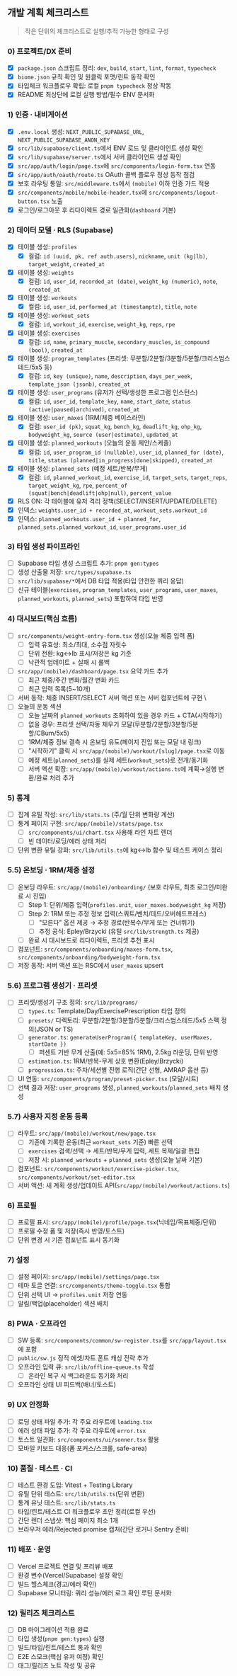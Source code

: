 ## 개발 계획 체크리스트

> 작은 단위의 체크리스트로 실행/추적 가능한 형태로 구성

### 0) 프로젝트/DX 준비

- [x] `package.json` 스크립트 정리: `dev`, `build`, `start`, `lint`, `format`, `typecheck`
- [x] `biome.json` 규칙 확인 및 원클릭 포맷/린트 동작 확인
- [x] 타입체크 워크플로우 확립: 로컬 `pnpm typecheck` 정상 작동
- [x] README 최상단에 로컬 실행 방법/필수 ENV 문서화

### 1) 인증 · 내비게이션

- [x] `.env.local` 생성: `NEXT_PUBLIC_SUPABASE_URL`, `NEXT_PUBLIC_SUPABASE_ANON_KEY`
- [x] `src/lib/supabase/client.ts`에서 ENV 로드 및 클라이언트 생성 확인
- [x] `src/lib/supabase/server.ts`에서 서버 클라이언트 생성 확인
- [x] `src/app/auth/login/page.tsx`에 `src/components/login-form.tsx` 연동
- [x] `src/app/auth/oauth/route.ts` OAuth 콜백 플로우 정상 동작 점검
- [x] 보호 라우팅 통일: `src/middleware.ts`에서 `(mobile)` 이하 인증 가드 적용
- [x] `src/components/mobile/mobile-header.tsx`에 `src/components/logout-button.tsx` 노출
- [x] 로그인/로그아웃 후 리다이렉트 경로 일관화(`dashboard` 기본)

### 2) 데이터 모델 · RLS (Supabase)

- [x] 테이블 생성: `profiles`
  - [x] 컬럼: `id (uuid, pk, ref auth.users)`, `nickname`, `unit (kg|lb)`, `target_weight`, `created_at`
- [x] 테이블 생성: `weights`
  - [x] 컬럼: `id`, `user_id`, `recorded_at (date)`, `weight_kg (numeric)`, `note`, `created_at`
- [x] 테이블 생성: `workouts`
  - [x] 컬럼: `id`, `user_id`, `performed_at (timestamptz)`, `title`, `note`
- [x] 테이블 생성: `workout_sets`
  - [x] 컬럼: `id`, `workout_id`, `exercise`, `weight_kg`, `reps`, `rpe`
- [x] 테이블 생성: `exercises`
  - [x] 컬럼: `id`, `name`, `primary_muscle`, `secondary_muscles`, `is_compound (bool)`, `created_at`
- [x] 테이블 생성: `program_templates` (프리셋: 무분할/2분할/3분할/5분할/크리스범스테드/5x5 등)
  - [x] 컬럼: `id`, `key (unique)`, `name`, `description`, `days_per_week`, `template_json (jsonb)`, `created_at`
- [x] 테이블 생성: `user_programs` (유저가 선택/생성한 프로그램 인스턴스)
  - [x] 컬럼: `id`, `user_id`, `template_key`, `name`, `start_date`, `status (active|paused|archived)`, `created_at`
- [x] 테이블 생성: `user_maxes` (1RM/체중 베이스라인)
  - [x] 컬럼: `user_id (pk)`, `squat_kg`, `bench_kg`, `deadlift_kg`, `ohp_kg`, `bodyweight_kg`, `source (user|estimate)`, `updated_at`
- [x] 테이블 생성: `planned_workouts` (오늘의 운동 제안/스케줄)
  - [x] 컬럼: `id`, `user_program_id (nullable)`, `user_id`, `planned_for (date)`, `title`, `status (planned|in_progress|done|skipped)`, `created_at`
- [x] 테이블 생성: `planned_sets` (예정 세트/반복/무게)
  - [x] 컬럼: `id`, `planned_workout_id`, `exercise_id`, `target_sets`, `target_reps`, `target_weight_kg`, `rpe`, `percent_of (squat|bench|deadlift|ohp|null)`, `percent_value`
- [x] RLS ON: 각 테이블에 유저 격리 정책(SELECT/INSERT/UPDATE/DELETE)
- [x] 인덱스: `weights.user_id + recorded_at`, `workout_sets.workout_id`
- [x] 인덱스: `planned_workouts.user_id + planned_for`, `planned_sets.planned_workout_id`, `user_programs.user_id`

### 3) 타입 생성 파이프라인

- [ ] Supabase 타입 생성 스크립트 추가: `pnpm gen:types`
- [ ] 생성 산출물 저장: `src/types/supabase.ts`
- [ ] `src/lib/supabase/*`에서 DB 타입 적용(타입 안전한 쿼리 응답)
- [ ] 신규 테이블(`exercises`, `program_templates`, `user_programs`, `user_maxes`, `planned_workouts`, `planned_sets`) 포함하여 타입 반영

### 4) 대시보드(핵심 흐름)

- [ ] `src/components/weight-entry-form.tsx` 생성(오늘 체중 입력 폼)
  - [ ] 입력 유효성: 최소/최대, 소수점 자릿수
  - [ ] 단위 전환: kg↔lb 표시/저장은 kg 기준
  - [ ] 낙관적 업데이트 + 실패 시 롤백
- [ ] `src/app/(mobile)/dashboard/page.tsx` 요약 카드 추가
  - [ ] 최근 체중/주간 변화/월간 변화 카드
  - [ ] 최근 입력 목록(5~10개)
- [ ] 서버 동작: 체중 INSERT/SELECT 서버 액션 또는 서버 컴포넌트에 구현
\
- [ ] 오늘의 운동 섹션
  - [ ] 오늘 날짜의 `planned_workouts` 조회하여 있을 경우 카드 + CTA(시작하기)
  - [ ] 없을 경우: 프리셋 선택/자동 채우기 모달(무분할/2분할/3분할/5분할/CBum/5x5)
  - [ ] 1RM/체중 정보 결측 시 온보딩 유도(페이지 진입 또는 모달 내 링크)
  - [ ] "시작하기" 클릭 시 `src/app/(mobile)/workout/[slug]/page.tsx`로 이동
  - [ ] 예정 세트(`planned_sets`)를 실제 세트(`workout_sets`)로 전개/동기화
  - [ ] 서버 액션 확장: `src/app/(mobile)/workout/actions.ts`에 계획→실행 변환/완료 처리 추가

### 5) 통계

- [ ] 집계 유틸 작성: `src/lib/stats.ts` (주/월 단위 변화량 계산)
- [ ] 통계 페이지 구현: `src/app/(mobile)/stats/page.tsx`
  - [ ] `src/components/ui/chart.tsx` 사용해 라인 차트 렌더
  - [ ] 빈 데이터/로딩/에러 상태 처리
- [ ] 단위 변환 유틸 강화: `src/lib/utils.ts`에 kg↔lb 함수 및 테스트 케이스 정리

### 5.5) 온보딩 · 1RM/체중 설정

- [ ] 온보딩 라우트: `src/app/(mobile)/onboarding/` (보호 라우트, 최초 로그인/미완료 시 진입)
  - [ ] Step 1: 단위/체중 입력(`profiles.unit`, `user_maxes.bodyweight_kg` 저장)
  - [ ] Step 2: 1RM 또는 추정 정보 입력(스쿼트/벤치/데드/오버헤드프레스)
    - [ ] "모른다" 옵션 제공 → 추정 경로(반복수/무게 또는 건너뛰기)
    - [ ] 추정 공식: Epley/Brzycki (유틸 `src/lib/strength.ts` 제공)
  - [ ] 완료 시 대시보드로 리다이렉트, 프리셋 추천 표시
- [ ] 컴포넌트: `src/components/onboarding/maxes-form.tsx`, `src/components/onboarding/bodyweight-form.tsx`
- [ ] 저장 동작: 서버 액션 또는 RSC에서 `user_maxes` upsert

### 5.6) 프로그램 생성기 · 프리셋

- [ ] 프리셋/생성기 구조 정의: `src/lib/programs/`
  - [ ] `types.ts`: Template/Day/ExercisePrescription 타입 정의
  - [ ] `presets/` 디렉토리: 무분할/2분할/3분할/5분할/크리스범스테드/5x5 스펙 정의(JSON or TS)
  - [ ] `generator.ts`: `generateUserProgram({ templateKey, userMaxes, startDate })`
    - [ ] 퍼센트 기반 무게 산출(예: 5x5=85% 1RM), 2.5kg 라운딩, 단위 반영
  - [ ] `estimation.ts`: 1RM/반복-무게 상호 변환(Epley/Brzycki)
  - [ ] `progression.ts`: 주차/세션별 진행 로직(간단 선형, AMRAP 옵션 등)
- [ ] UI 연동: `src/components/program/preset-picker.tsx` (모달/시트)
- [ ] 선택 결과 저장: `user_programs` 생성, `planned_workouts`/`planned_sets` 배치 생성

### 5.7) 사용자 지정 운동 등록

- [ ] 라우트: `src/app/(mobile)/workout/new/page.tsx`
  - [ ] 기존에 기록한 운동(최근 `workout_sets` 기준) 빠른 선택
  - [ ] `exercises` 검색/선택 → 세트/반복/무게 입력, 세트 복제/일괄 편집
  - [ ] 저장 시: `planned_workouts` + `planned_sets` 생성(오늘 날짜 기본)
- [ ] 컴포넌트: `src/components/workout/exercise-picker.tsx`, `src/components/workout/set-editor.tsx`
- [ ] 서버 액션: 새 계획 생성/업데이트 API(`src/app/(mobile)/workout/actions.ts`)

### 6) 프로필

- [ ] 프로필 표시: `src/app/(mobile)/profile/page.tsx`(닉네임/목표체중/단위)
- [ ] 프로필 수정 폼 및 저장(즉시 반영/토스트)
- [ ] 단위 변경 시 기존 컴포넌트 표시 동기화

### 7) 설정

- [ ] 설정 페이지: `src/app/(mobile)/settings/page.tsx`
- [ ] 테마 토글 연결: `src/components/theme-toggle.tsx` 통합
- [ ] 단위 선택 UI → `profiles.unit` 저장 연동
- [ ] 알림/백업(placeholder) 섹션 배치

### 8) PWA · 오프라인

- [ ] SW 등록: `src/components/common/sw-register.tsx`를 `src/app/layout.tsx`에 포함
- [ ] `public/sw.js` 정적 에셋/차트 폰트 캐싱 전략 추가
- [ ] 오프라인 입력 큐: `src/lib/offline-queue.ts` 작성
  - [ ] 온라인 복구 시 백그라운드 동기화 처리
- [ ] 오프라인 상태 UI 피드백(배너/토스트)

### 9) UX 안정화

- [ ] 로딩 상태 파일 추가: 각 주요 라우트에 `loading.tsx`
- [ ] 에러 상태 파일 추가: 각 주요 라우트에 `error.tsx`
- [ ] 토스트 일관화: `src/components/ui/sonner.tsx` 활용
- [ ] 모바일 키보드 대응(폼 포커스/스크롤, safe-area)

### 10) 품질 · 테스트 · CI

- [ ] 테스트 환경 도입: Vitest + Testing Library
- [ ] 유틸 단위 테스트: `src/lib/utils.ts`(단위 변환)
- [ ] 통계 유닛 테스트: `src/lib/stats.ts`
- [ ] 타입/린트/테스트 CI 워크플로우 초안 정리(로컬 우선)
- [ ] 간단 렌더 스냅샷: 핵심 페이지 최소 1개
- [ ] 브라우저 에러/Rejected promise 캡처(간단 로거나 Sentry 준비)

### 11) 배포 · 운영

- [ ] Vercel 프로젝트 연결 및 프리뷰 배포
- [ ] 환경 변수(Vercel/Supabase) 설정 확인
- [ ] 빌드 헬스체크(경고/에러 확인)
- [ ] Supabase 모니터링: 쿼리 성능/에러 로그 확인 루틴 문서화

### 12) 릴리즈 체크리스트

- [ ] DB 마이그레이션 적용 완료
- [ ] 타입 생성(`pnpm gen:types`) 실행
- [ ] 빌드/타입/린트/테스트 통과 확인
- [ ] E2E 스모크(핵심 유저 여정) 확인
- [ ] 태그/릴리즈 노트 작성 및 공유
